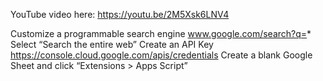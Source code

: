 YouTube video here: https://youtu.be/2M5Xsk6LNV4

Customize a programmable search engine
www.google.com/search?q=* 
Select “Search the entire web”
Create an API Key
https://console.cloud.google.com/apis/credentials 
Create a blank Google Sheet and click “Extensions > Apps Script”
